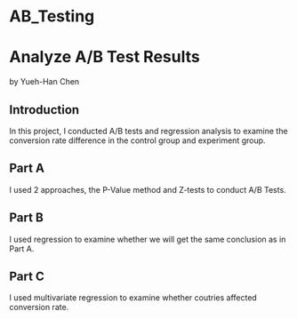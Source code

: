 # AB_Testing

# Analyze A/B Test Results

by Yueh-Han Chen

## Introduction

In this project, I conducted A/B tests and regression analysis to examine the conversion rate difference in the control group and experiment group. 

## Part A
I used 2 approaches, the P-Value method and Z-tests to conduct A/B Tests.

## Part B
I used regression to examine whether we will get the same conclusion as in Part A.

## Part C
I used multivariate regression to examine whether coutries affected conversion rate.
